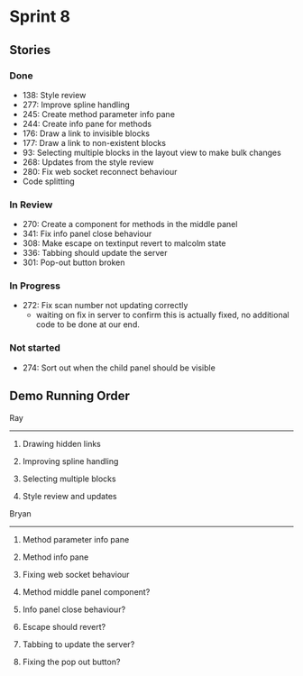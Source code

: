 # Sprint 8

## Stories

### Done
- 138: Style review
- 277: Improve spline handling
- 245: Create method parameter info pane
- 244: Create info pane for methods
- 176: Draw a link to invisible blocks
- 177: Draw a link to non-existent blocks
- 93: Selecting multiple blocks in the layout view to make bulk changes
- 268: Updates from the style review
- 280: Fix web socket reconnect behaviour
- Code splitting


### In Review
- 270: Create a component for methods in the middle panel
- 341: Fix info panel close behaviour
- 308: Make escape on textinput revert to malcolm state
- 336: Tabbing should update the server
- 301: Pop-out button broken

### In Progress
- 272: Fix scan number not updating correctly
   - waiting on fix in server to confirm this is actually fixed, no additional code to be done at our end.

### Not started
- 274: Sort out when the child panel should be visible


## Demo Running Order

Ray

-------

1. Drawing hidden links
1. Improving spline handling
1. Selecting multiple blocks

1.  Style review and updates

Bryan

--------

1. Method parameter info pane
1. Method info pane
1. Fixing web socket behaviour

1. Method middle panel component?
1. Info panel close behaviour?
1. Escape should revert?
1. Tabbing to update the server?
1. Fixing the pop out button?